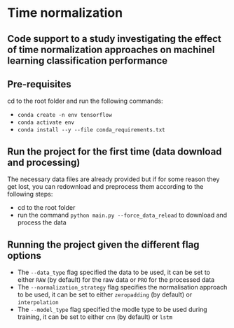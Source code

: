 # Time normalization

## Code support to a study investigating the effect of time normalization approaches on machinel learning classification performance

## Pre-requisites

cd to the root folder and run the following commands:
- `conda create -n env tensorflow`
- `conda activate env`
- `conda install --y --file conda_requirements.txt`

## Run the project for the first time (data download and processing)
The necessary data files are already provided but if for some reason they get lost, you can redownload and preprocess them according to the following steps:
- cd to the root folder
- run the command `python main.py --force_data_reload` to download and process the data

## Running the project given the different flag options

- The `--data_type` flag specified the data to be used, it can be set to either `RAW` (by default) for the raw data or `PRO` for the processed data
- The `--normalization_strategy` flag specifies the normalisation approach to be used, it can be set to either `zeropadding` (by default) or `interpolation`
- The `--model_type` flag specified the modle type to be used during training, it can be set to either `cnn` (by default) or `lstm`